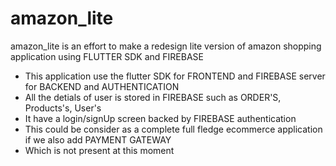 # amazon_lite

amazon_lite is an effort to make a redesign lite version of amazon shopping application using FLUTTER SDK and FIREBASE


- This application use the flutter SDK for FRONTEND and FIREBASE server for BACKEND and AUTHENTICATION
- All the detials of user is stored in FIREBASE such as ORDER'S, Products's, User's
- It have a login/signUp screen backed by FIREBASE authentication
- This could be consider as a complete full fledge ecommerce application if we also add PAYMENT GATEWAY
- Which is not present at this moment




